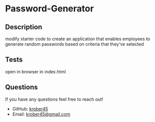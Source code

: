 # Password-Generator


  ## Description 


modify starter code to create an application that enables employees to generate random passwords based on criteria that they’ve selected

  ## Tests
  open in browser in index.html

  ## Questions

  If you have any questions feel free to reach out!
  - GitHub: [krober45](https://github.com/krober45)
  - Email: krober45@gmail.com
